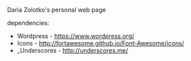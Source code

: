 Daria Zolotko's personal web page

dependencies:
* Wordpress - https://www.wordpress.org/
* Icons - http://fortawesome.github.io/Font-Awesome/icons/
* _Underscores - http://underscores.me/
